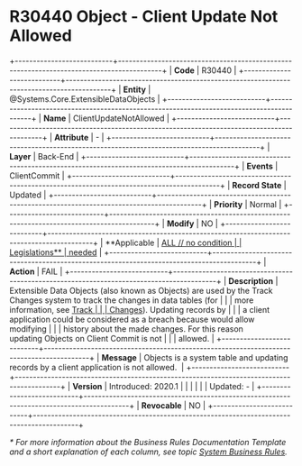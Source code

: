 ﻿---
erp.type: business-rule
erp.entity: Systems.Core.ExtensibleDataObjects
---

# R30440 Object - Client Update Not Allowed
+---------------------------+------------------------------------------------------------------------------------------+
| **Code**                  | R30440                                                                                   |
+---------------------------+------------------------------------------------------------------------------------------+
| **Entity**                | @Systems.Core.ExtensibleDataObjects                                                      |
+---------------------------+------------------------------------------------------------------------------------------+
| **Name**                  | ClientUpdateNotAllowed                                                                   |
+---------------------------+------------------------------------------------------------------------------------------+
| **Attribute**             | \-                                                                                       |
+---------------------------+------------------------------------------------------------------------------------------+
| **Layer**                 | Back-End                                                                                 |
+---------------------------+------------------------------------------------------------------------------------------+
| **Events**                | ClientCommit                                                                             |
+---------------------------+------------------------------------------------------------------------------------------+
| **Record State**          | Updated                                                                                  |
+---------------------------+------------------------------------------------------------------------------------------+
| **Priority**              | Normal                                                                                   |
+---------------------------+------------------------------------------------------------------------------------------+
| **Modify**                | NO                                                                                       |
+---------------------------+------------------------------------------------------------------------------------------+
| **Applicable              | [ALL // no condition                                                                     |
| Legislations**            | needed](xref:applicable-legislations)                                                    |
+---------------------------+------------------------------------------------------------------------------------------+
| **Action**                | FAIL                                                                                     |
+---------------------------+------------------------------------------------------------------------------------------+
| **Description**           | Extensible Data Objects (also  known as Objects) are used by the Track Changes system to track the changes in data tables (for     |
|                           | more information, see [Track                                                             |
|                           | Changes](https://confluence.erp.net/display/techdoc/Track+Changes)). Updating records by |
|                           | a client application could be considered as a breach because would allow modifying       |
|                           | history about the made changes. For this reason updating Objects on Client Commit is not |
|                           | allowed.                                                                                 |
+---------------------------+------------------------------------------------------------------------------------------+
| **Message**               | Objects is a system table and updating records by a client application is not allowed.   |
+---------------------------+------------------------------------------------------------------------------------------+
| **Version**               | Introduced: 2020.1                                                                       |
|                           |                                                                                          |
|                           | Updated: -                                                                               |
+---------------------------+------------------------------------------------------------------------------------------+
| **Revocable**             | NO                                                                                       |
+---------------------------+------------------------------------------------------------------------------------------+

*\* For more information about the Business Rules Documentation Template and a short explanation of each column, see
topic [System Business Rules](../templates/template-description-system-business-rules.md).*
